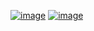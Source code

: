 [![image](https://www.linkpicture.com/q/Screenshot_2023-07-04-22-05-10-77_39ac6850837e6897f99e7e52c700fd63-1.jpg)](https://www.linkpicture.com/view.php?img=LPic64a56bb9024311975130556)
[![image](https://www.linkpicture.com/q/Screenshot_2023-07-05-08-44-08-80_39ac6850837e6897f99e7e52c700fd63.jpg)](https://www.linkpicture.com/view.php?img=LPic64a56bb9024311975130556)